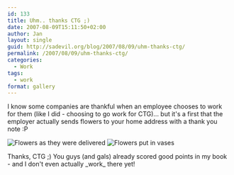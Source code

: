 ```yaml
---
id: 133
title: Uhm.. thanks CTG ;)
date: 2007-08-09T15:11:50+02:00
author: Jan
layout: single
guid: http://sadevil.org/blog/2007/08/09/uhm-thanks-ctg/
permalink: /2007/08/09/uhm-thanks-ctg/
categories:
  - Work
tags:
  - work
format: gallery
---
```

I know some companies are thankful when an employee chooses to work for them (like I did - choosing to go work for CTG)... but it's a first that the employer actually sends flowers to your home address with a thank you note :P

![Flowers as they were delivered](/assets/images/2007/08/IMG_3562-sm.jpg "Flowers as they were delivered")
![Flowers put in vases](/assets/images/2007/08/IMG_3563-sm.jpg "Flowers put in vases")

Thanks, CTG ;) You guys (and gals) already scored good points in my book - and I don't even actually \_work\_ there yet!
